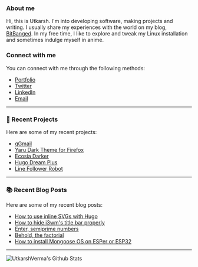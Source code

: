 ### About me
Hi, this is Utkarsh. I'm into developing software, making projects and writing. I usually share my experiences with the world on my blog, [BitBanged](https://bitbanged.com). In my free time, I like to explore and tweak my Linux installation and sometimes indulge myself in anime.

### Connect with me
You can connect with me through the following methods:
- [Portfolio](https://utkarshverma.github.io)
- [Twitter](https://twitter.com/UtkarshVerma_)
- [LinkedIn](https://linkedin.com/in/utkarshvermai)
- [Email](mailto:utkarshverma@protonmail.com)

---

### 📌 Recent Projects
Here are some of my recent projects:
<!-- PROJECTS:START -->
- [qGmail](https://bitbanged.com/authors/utkarsh/)
- [Yaru Dark Theme for Firefox](https://bitbanged.com/authors/utkarsh/)
- [Ecosia Darker](https://bitbanged.com/authors/utkarsh/)
- [Hugo Dream Plus](https://bitbanged.com/authors/utkarsh/)
- [Line Follower Robot](https://bitbanged.com/authors/utkarsh/)
<!-- PROJECTS:END -->

---

### 📚 Recent Blog Posts
Here are some of my recent blog posts:
<!-- BLOG-POSTS:START -->
- [How to use inline SVGs with Hugo](https://bitbanged.com/posts/how-to-use-inline-svgs-with-hugo/)
- [How to hide i3wm's title bar properly](https://bitbanged.com/posts/how-to-hide-i3wms-title-bar-properly/)
- [Enter, semiprime numbers](https://bitbanged.com/posts/one-liners/enter-semiprime-numbers/)
- [Behold, the factorial](https://bitbanged.com/posts/one-liners/behold-the-factorial/)
- [How to install Mongoose OS on ESPer or ESP32](https://bitbanged.com/posts/how-to-install-mongoose-os-on-esp32-or-esper/)
<!-- BLOG-POSTS:END -->

---

<img align="left" alt="UtkarshVerma's Github Stats" src="https://github-readme-stats.vercel.app/api?username=utkarshverma&show_icons=true&hide_border=true" />
